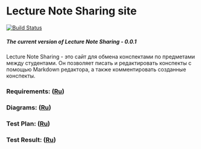 # Lecture Note Sharing site
[![Build Status](https://travis-ci.com/ArtemTereshkovich/LectureNoteSharing.svg?branch=master)](https://travis-ci.com/ArtemTereshkovich/LectureNoteSharing)
##### The current version of Lecture Note Sharing - 0.0.1
Lecture Note Sharing - это сайт для обмена конспектами по предметами между студентами. Он позволяет писать и редактировать конспекты с помощью Markdown редактора, а также комментировать созданные конспекты.
### Requirements: ([Ru](https://github.com/ArtemTereshkovich/LectureNoteSharing/blob/master/Documents/Requirements/Requirements.md))
### Diagrams: ([Ru](https://github.com/ArtemTereshkovich/LectureNoteSharing/blob/master/Documents/SystemDesign/SystemDesign.md))
### Test Plan: ([Ru](https://github.com/ArtemTereshkovich/LectureNoteSharing/blob/master/TestPlan.md))
### Test Result: ([Ru](https://github.com/ArtemTereshkovich/LectureNoteSharing/blob/master/TestResult.md))
